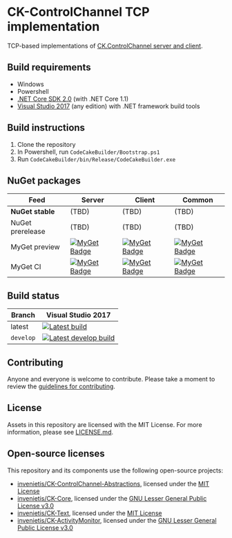 # CK-ControlChannel TCP implementation

TCP-based implementations of [CK.ControlChannel server and client](https://github.com/invenietis/CK-ControlChannel-Abstractions).

## Build requirements

- Windows
- Powershell
- [.NET Core SDK 2.0](https://www.microsoft.com/net/download/core) (with .NET Core 1.1)
- [Visual Studio 2017](https://www.visualstudio.com/) (any edition) with .NET framework build tools

## Build instructions

1. Clone the repository
2. In Powershell, run `CodeCakeBuilder/Bootstrap.ps1`
3. Run `CodeCakeBuilder/bin/Release/CodeCakeBuilder.exe`

## NuGet packages

| Feed             | Server | Client | Common |
| ---------------- | ------ | ------ | ------ |
| **NuGet stable** | (TBD)  | (TBD)  | (TBD)  |
| NuGet prerelease | (TBD)  | (TBD)  | (TBD)  |
| MyGet preview    | [![MyGet Badge](https://buildstats.info/myget/glouton-preview/CK.ControlChannel.Tcp.Server)](https://www.myget.org/feed/glouton-preview/package/nuget/CK.ControlChannel.Tcp.Server) | [![MyGet Badge](https://buildstats.info/myget/glouton-preview/CK.ControlChannel.Tcp.Client)](https://www.myget.org/feed/glouton-preview/package/nuget/CK.ControlChannel.Tcp.Client) | [![MyGet Badge](https://buildstats.info/myget/glouton-preview/CK.ControlChannel.Tcp.Common)](https://www.myget.org/feed/glouton-preview/package/nuget/CK.ControlChannel.Tcp.Common) |
| MyGet CI         | [![MyGet Badge](https://buildstats.info/myget/glouton-ci/CK.ControlChannel.Tcp.Server)](https://www.myget.org/feed/glouton-preview/package/nuget/CK.ControlChannel.Tcp.Server) | [![MyGet Badge](https://buildstats.info/myget/glouton-ci/CK.ControlChannel.Tcp.Client)](https://www.myget.org/feed/glouton-preview/package/nuget/CK.ControlChannel.Tcp.Client) | [![MyGet Badge](https://buildstats.info/myget/glouton-ci/CK.ControlChannel.Tcp.Server)](https://www.myget.org/feed/glouton-preview/package/nuget/CK.ControlChannel.Tcp.Common) |

## Build status

| Branch   | Visual Studio 2017 |
| -------- | ------- |
| latest | [![Latest build](https://ci.appveyor.com/api/projects/status/uqboxbedxgmehc9k?svg=true)](https://ci.appveyor.com/project/ZooPin/ck-controlchannel-tcp) |
| `develop`  | [![Latest develop build](https://ci.appveyor.com/api/projects/status/uqboxbedxgmehc9k/branch/develop?svg=true)](https://ci.appveyor.com/project/ZooPin/ck-controlchannel-tcp/branch/develop) |

## Contributing

Anyone and everyone is welcome to contribute. Please take a moment to
review the [guidelines for contributing](CONTRIBUTING.md).

## License

Assets in this repository are licensed with the MIT License. For more information, please see [LICENSE.md](LICENSE.md).

## Open-source licenses

This repository and its components use the following open-source projects:

- [invenietis/CK-ControlChannel-Abstractions](https://github.com/invenietis/CK-ControlChannel-Abstractions), licensed under the [MIT License](https://github.com/invenietis/CK-ControlChannel-Abstractions/blob/master/LICENSE.md)
- [invenietis/CK-Core](https://github.com/invenietis/CK-Core), licensed under the [GNU Lesser General Public License v3.0](https://github.com/invenietis/CK-Core/blob/master/LICENSE)
- [invenietis/CK-Text](https://github.com/invenietis/CK-Text), licensed under the [MIT License](https://github.com/invenietis/CK-Text/blob/master/LICENSE)
- [invenietis/CK-ActivityMonitor](https://github.com/invenietis/CK-ActivityMonitor), licensed under the [GNU Lesser General Public License v3.0](https://github.com/invenietis/CK-ActivityMonitor/blob/master/LICENSE)
